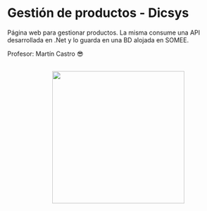 # Gestión de productos - Dicsys

Página web para gestionar productos. La misma consume una API desarrollada en .Net y lo guarda en una BD alojada en SOMEE.

Profesor: Martín Castro 😎
<br>
<br>

<p align="center" >
  <img width="300" src="https://www.dicsys.com/assets/img/Dicsys%20Academy/dicsys_academy.jpg">
</p>